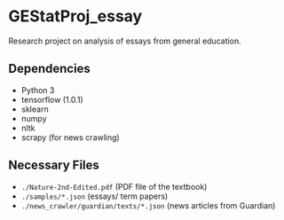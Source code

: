 # GEStatProj_essay
Research project on analysis of essays from general education.

## Dependencies
- Python 3
- tensorflow (1.0.1)
- sklearn
- numpy
- nltk
- scrapy (for news crawling)

## Necessary Files
- `./Nature-2nd-Edited.pdf` (PDF file of the textbook)
- `./samples/*.json` (essays/ term papers)
- `./news_crawler/guardian/texts/*.json` (news articles from Guardian)
